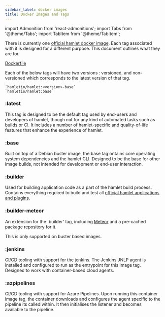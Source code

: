 ```yaml
---
sidebar_label: docker images
title: Docker Images and Tags
---
```

import Admonition from 'react-admonitions';
import Tabs from '@theme/Tabs';
import TabItem from '@theme/TabItem';

There is currently one [official hamlet docker image](https://hub.docker.com/repository/docker/hamletio/hamlet). Each tag associated with it is designed for a different purpose. This document outlines what they are for.

[Dockerfile](https://github.com/hamlet-io/docker-hamlet/tree/master/images)

<Admonition type="tip" title="tags and versions">
    Each of the below tags will have two versions : versioned, and non-versioned which corresponds to the latest version of that tag.

    `hamletio/hamlet:<version>-base`
    `hamletio/hamlet:base`
</Admonition>

### :latest

This tag is designed to be the default tag used by end-users and developers of hamlet, though not for any kind of automated tasks such as builds or CI. It includes a number of hamlet-specific and quality-of-life features that enhance the experience of hamlet.

### :base
Built on top of a Debian buster image, the base tag ontains core operating system dependencies and the hamlet CLI. Designed to be the base for other image builds, not intended for development or end-user interaction.

### :builder
Used for building application code as a part of the hamlet build process. Contains everything required to build and test all [official hamlet applications and plugins](./repository-index.md).

### :builder-meteor
An extension for the 'builder' tag, including [Meteor](https://www.meteor.com/) and a pre-cached package repository for it. 

<Admonition type="warning" title="Requirement">
    This is only supported on buster based images.
</Admonition>

### :jenkins
CI/CD tooling with support for the jenkins. The Jenkins JNLP agent is installed and configured to run as the entrypoint for this image tag. Designed to work with container-based cloud agents.

### :azpipelines
CI/CD tooling with support for Azure Pipelines. Upon running this container image tag, the container downloads and configures the agent specific to the pipeline its called within. It then initialises the listener and becomes available to the pipeline.